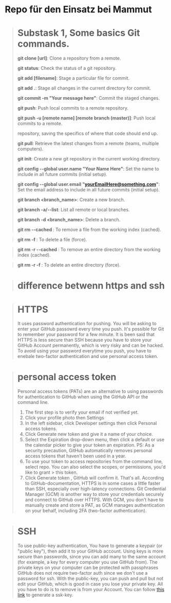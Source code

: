 # Repo für den Einsatz bei Mammut



> # Substask 1, Some basics Git commands.
>
> **git clone [url]**: Clone a repository from a remote.
> 
> **git status**: Check the status of a git repository.
> 
> **git add [filename]**: Stage a particular file for commit.
> 
> **git add .**: Stage all changes in the current directory for commit.
> 
> **git commit -m "Your message here"**: Commit the staged changes. 
> 
> **git push**: Push local commits to a remote repository.
> 
> **git push -u [remote name] [remote branch (master)]**: Push local commits to a remote.
> 
> repository, saving the specifics of where that code should end up.
> 
> **git pull**: Retrieve the latest changes from a remote (teams, multiple computers).
> 
> **git init**: Create a new git repository in the current working directory.
> 
> **git config --global user.name "Your Name Here"**: Set the name to include in all future commits (initial setup).
> 
> **git config --global user.email "yourEmailHere@something.com"**: Set the email address to include in all future commits (initial setup).
> 
> **git branch <branch_name>**:  Create a new branch.
> 
> **git branch -a/--list**:  List all remote or local branches.
>
> **git branch -d <branch_name>**: Delete a branch.
> 
> **git rm --cached <file name>**: To remove a file from the working index (cached).
  
> **git rm -f <file name>**:  To delete a file (force).
  
> **git rm -r --cached <directory name>**: To remove an entire directory from the working index (cached).
  
> **git rm -r -f <file name>**: To delete an entire directory (force).


> # difference betwenn https and ssh
 
> # HTTPS
> It uses password authentication for pushing. 
> You will be asking to enter your GitHub passowrd every time you push. It's possible for Git to remember your password for a few minute.
> It is been said that HTTPS is less secure than SSH because you have to store your GitHub Account permanently, which is very risky and 
> can be hacked. 
> To avoid using your password everytime you push, you have to enebale two-factor authentication and use personal access token.

> # personal access token
> Personal access tokens (PATs) are an alternative to using passwords for authentication to GitHub when using the GitHub API or the command line.
> 1. The first step is to verify your email if not verified yet.
> 2. Click your profile photo then Settings
> 3. In the left sidebar, click  Developer settings then click Personal access tokens.
> 4. Click Generate new token and give it a name of your choice.
> 5. Select the Expiration drop-down menu, then click a default or use the calendar picker to give your token an expiration. 
> PS: As a security precaution, GitHub automatically removes personal access tokens that haven't been used in a year. 
> 6. To use your token to access repositories from the command line, select repo. You can also select the scopes, or permissions, you'd like to grant >    this token.
> 7. Click Generate token , GitHub will confirm it. That's all. 
> According to GitHub-documentation, HTTPS is in some cases a little faster than SSH, especially over high-latency connections.
> Git Credential Manager (GCM) is another way to store your credentials securely and connect to GitHub over HTTPS. With GCM, you don't have to 
> manually create and store a PAT, as GCM manages authentication on your behalf, including 2FA (two-factor authentication).




> # SSH
> To use public-key authentication, You have to generate a keypair (or "public key"), then add it to your GitHub account.
> Using keys is more secure than passwords, since you can add many to the same account 
>(for example, a key for every computer you use GitHub from). The private keys on your computer can be protected with passphrases
> GitHub does not require two-factor auth since we don't use a password for ssh.
> With the public-key, you can push and pull but not edit your GitHub, which is good in case you lose your private key. All you have to do is 
> to remove is from your Account. 
> You can follow 
> [this link](https://docs.github.com/en/authentication/connecting-to-github-with-ssh/generating-a-new-ssh-key-and-adding-it-to-the-ssh-agent)
> to generate a ssk-key.